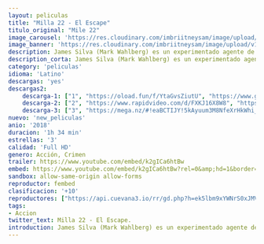 ```yaml
---
layout: peliculas
title: "Milla 22 - El Escape"
titulo_original: "Mile 22"
image_carousel: 'https://res.cloudinary.com/imbriitneysam/image/upload/v1542232855/milla-poster-min.jpg'
image_banner: 'https://res.cloudinary.com/imbriitneysam/image/upload/v1542232855/milla-banner-min.jpg'
description: James Silva (Mark Wahlberg) es un experimentado agente de la CIA, enviado a un país sospechoso de actividad nuclear ilegal. Cuando el funcionario local, LI (Iko Uwais), llega a la embajada de los EE. UU. buscando intercambiar información sobre material radioactivo robado a cambio de su paso seguro a los EE. UU., Silva tiene la tarea de transportarlo desde el centro de una ciudad, en una peligrosa misión, hasta una pista de aterrizaje a 22 millas de distancia.
description_corta: James Silva (Mark Wahlberg) es un experimentado agente de la CIA, enviado a un país sospechoso de actividad nuclear ilegal. Cuando el funcionario local, LI (Iko Uwais), llega a la embajada de los EE. UU. buscando intercambiar...
category: 'peliculas'
idioma: 'Latino'
descargas: 'yes'
descargas2:
    descarga-1: ["1", "https://oload.fun/f/YtaGvsZiutU", "https://www.google.com/s2/favicons?domain=openload.co","OpenLoad","https://res.cloudinary.com/imbriitneysam/image/upload/v1541473684/mexico.png", "Latino", "Full HD"]
    descarga-2: ["2", "https://www.rapidvideo.com/d/FXKJ16X8W8", "https://www.google.com/s2/favicons?domain=www.rapidvideo.com","RapidVideo","https://res.cloudinary.com/imbriitneysam/image/upload/v1541473684/mexico.png", "Latino", "Full HD"]
    descarga-3: ["3", "https://mega.nz/#!eaBCTIJY!5kAyuum3M8NfeXrHkWhi_22iGohOBfXgRN-aG4U5woo", "https://www.google.com/s2/favicons?domain=mega.nz","Mega","https://res.cloudinary.com/imbriitneysam/image/upload/v1541473684/mexico.png", "Latino", "Full HD"]
nuevo: 'new_peliculas'
anio: '2018'
duracion: '1h 34 min'
estrellas: '3'
calidad: 'Full HD'
genero: Acción, Crimen
trailer: https://www.youtube.com/embed/k2gICa6htBw
embed: https://www.youtube.com/embed/k2gICa6htBw?rel=0&amp;hd=1&border=0&wmode=opaque&enablejsapi=1&modestbranding=1&controls=1&showinfo=1
sandbox: allow-same-origin allow-forms
reproductor: fembed
clasificacion: '+10'
reproductores: ["https://api.cuevana3.io/rr/gd.php?h=ek5lbm9xYWNrS0xJMVp5b21KREk0dFBLbjVkaHhkRGdrOG1jbnBpUnhhS1ZscGFMb2ErcHZjK2FuWGQ5c2NyQnk4K0FxR1hacGRLbXE2Q0Jkc1dWMzlDU3FadVkyUT09"]
tags:
- Accion
twitter_text: Milla 22 - El Escape.
introduction: James Silva (Mark Wahlberg) es un experimentado agente de la CIA, enviado a un país sospechoso de actividad nuclear ilegal. Cuando el funcionario local, LI (Iko Uwais), llega a la embajada de los EE. UU. buscando intercambiar...
---
```












